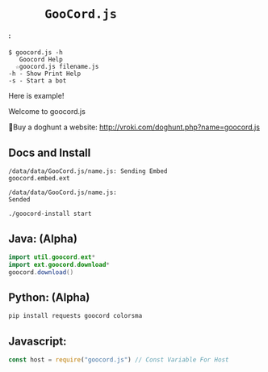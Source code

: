 # `      GooCord.js   `
#### :
```
$ goocord.js -h
   Goocord Help
  ☆goocord.js filename.js
-h - Show Print Help
-s - Start a bot
```
Here is example!

Welcome to goocord.js

🍩Buy a doghunt a website: http://vroki.com/doghunt.php?name=goocord.js
## Docs and Install
<delete><code>/data/data/GooCord.js/name.js: Sending Embed goocord.embed.ext</code><delete>

<delete><code>/data/data/GooCord.js/name.js: Sended</code></delete>
```
./goocord-install start
```
## Java: (Alpha)
```java
import util.goocord.ext*
import ext.goocord.download*
goocord.download()
```
## Python: (Alpha)
```python
pip install requests goocord colorsma
```
## Javascript: 
```javascript 
const host = require("goocord.js") // Const Variable For Host
```
